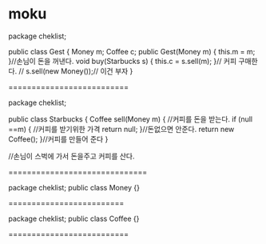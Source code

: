 # moku

package cheklist;

public class Gest {
	Money m;
	Coffee c;
	public Gest(Money m) {
		this.m = m;
	}//손님이 돈을 꺼낸다.
	void buy(Starbucks s) {
		this.c = s.sell(m);
	}// 커피 구매한다.
	// s.sell(new Money());// 이건 부자
}


==========================

package cheklist;

public class Starbucks  {
		Coffee sell(Money m) {
			//커피를 돈을 받는다.
		if (null ==m) {
			//커피를 받기위한 가격
			return null;
		}//돈없으면 안준다.
			return new Coffee();
		}//커피를 만들어 준다
}


//손님이  스벅에 가서 돈을주고 커피를 산다.


==============================

package cheklist;
public class Money {}

=========================

package cheklist;
public class Coffee {}

==========================


